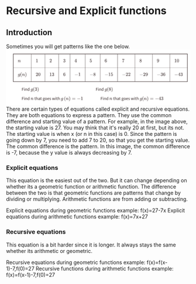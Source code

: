 # Recursive and Explicit functions

## Introduction
Sometimes you will get patterns like the one below.
![Alt text](1.png)
There are certain types of equations called explicit and recursive equations. They are both equations to express a pattern. They use the common difference and starting value of a pattern. For example, in the image above, the starting value is 27. You may think that it's really 20 at first, but its not. The starting value is when x (or n in this case) is 0. Since the pattern is going down by 7, you need to add 7 to 20, so that you get the starting value.
The common difference is the pattern. In this image, the common difference is -7, because the y value is always decreasing by 7.

### Explicit equations
This equation is the easiest out of the two. But it can change depending on whether its a geometric function or arithmetic function. The difference between the two is that geometric functions are patterns that change by dividing or multiplying. Arithmetic functions are from adding or subtracting.

Explicit equations during geometric functions example: f(x)=27-7x
Explicit equations during arithmetic functions example: f(x)=7x+27

### Recursive equations
This equation is a bit harder since it is longer. It always stays the same whether its arithmetic or geometric.

Recursive equations during geometric functions example: f(x)=f(x-1)-7,f(0)=27
Recursive functions during arithmetic functions example: f(x)=f(x-1)-7,f(0)=27
